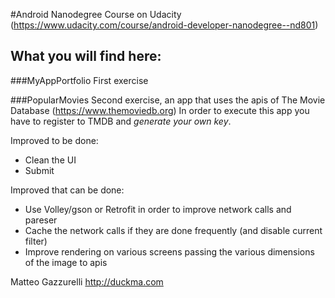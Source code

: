#Android Nanodegree Course on Udacity
(https://www.udacity.com/course/android-developer-nanodegree--nd801)

## What you will find here:
###MyAppPortfolio
First exercise

###PopularMovies
Second exercise, an app that uses the apis of The Movie Database (https://www.themoviedb.org)
In order to execute this app you have to register to TMDB and *generate your own key*.

Improved to be done:
* Clean the UI
* Submit


Improved that can be done:
* Use Volley/gson or Retrofit in order to improve network calls and pareser
* Cache the network calls if they are done frequently (and disable current filter)
* Improve rendering on various screens passing the various dimensions of the image to apis


Matteo Gazzurelli
http://duckma.com